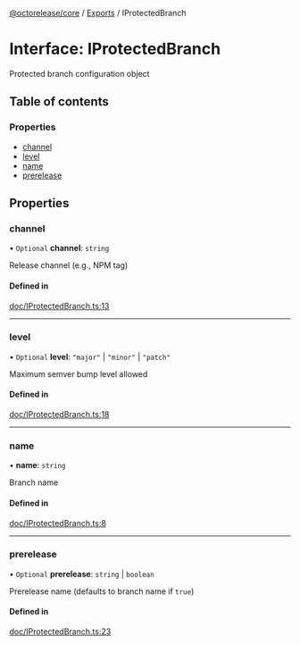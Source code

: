 [@octorelease/core](../README.md) / [Exports](../modules.md) / IProtectedBranch

# Interface: IProtectedBranch

Protected branch configuration object

## Table of contents

### Properties

- [channel](IProtectedBranch.md#channel)
- [level](IProtectedBranch.md#level)
- [name](IProtectedBranch.md#name)
- [prerelease](IProtectedBranch.md#prerelease)

## Properties

### channel

• `Optional` **channel**: `string`

Release channel (e.g., NPM tag)

#### Defined in

[doc/IProtectedBranch.ts:13](https://github.com/t1m0thyj/octorelease/blob/efddc9a/packages/core/src/doc/IProtectedBranch.ts#L13)

___

### level

• `Optional` **level**: ``"major"`` \| ``"minor"`` \| ``"patch"``

Maximum semver bump level allowed

#### Defined in

[doc/IProtectedBranch.ts:18](https://github.com/t1m0thyj/octorelease/blob/efddc9a/packages/core/src/doc/IProtectedBranch.ts#L18)

___

### name

• **name**: `string`

Branch name

#### Defined in

[doc/IProtectedBranch.ts:8](https://github.com/t1m0thyj/octorelease/blob/efddc9a/packages/core/src/doc/IProtectedBranch.ts#L8)

___

### prerelease

• `Optional` **prerelease**: `string` \| `boolean`

Prerelease name (defaults to branch name if `true`)

#### Defined in

[doc/IProtectedBranch.ts:23](https://github.com/t1m0thyj/octorelease/blob/efddc9a/packages/core/src/doc/IProtectedBranch.ts#L23)
